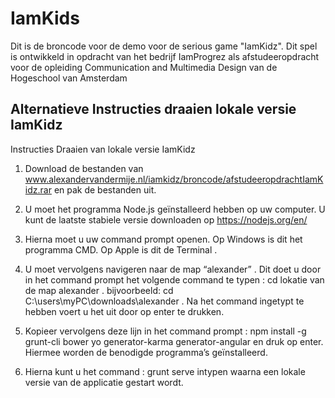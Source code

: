 # IamKids
Dit is de broncode voor de demo voor de serious game "IamKidz". Dit spel is ontwikkeld in opdracht van het bedrijf IamProgrez als afstudeeropdracht voor de opleiding Communication and Multimedia Design van de Hogeschool van Amsterdam
## Alternatieve Instructies draaien lokale versie IamKidz
Instructies Draaien van lokale versie IamKidz
1. Download de bestanden van www.alexandervandermije.nl/iamkidz/broncode/afstudeeropdrachtIamKidz.rar en pak de bestanden uit.

2. U moet het programma Node.js geïnstalleerd hebben op uw computer. U
kunt de laatste stabiele versie downloaden op https://nodejs.org/en/
3. Hierna moet u uw command prompt openen. Op Windows is dit het
programma CMD. Op Apple is dit de Terminal .
4. U moet vervolgens navigeren naar de map “alexander” . Dit doet u door in het
command prompt het volgende command te typen : cd lokatie van de map
alexander . bijvoorbeeld: cd C:\users\myPC\downloads\alexander . Na
het command ingetypt te hebben voert u het uit door op enter te drukken.
5. Kopieer vervolgens deze lijn in het command prompt : npm install -g grunt-cli bower yo generator-karma generator-angular
en druk op enter. Hiermee worden de benodigde programma’s geïnstalleerd.
6. Hierna kunt u het command : grunt serve intypen waarna een lokale versie
van de applicatie gestart wordt.

